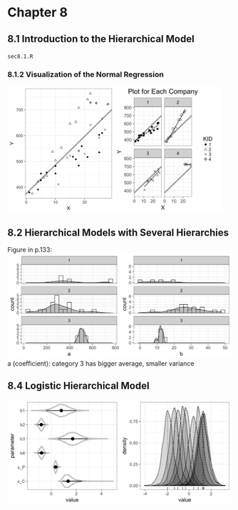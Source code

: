 # Chapter 8

## 8.1 Introduction to the Hierarchical Model
`sec8.1.R`

### 8.1.2 Visualization of the Normal Regression
<img src="sec8.1.png" width="480">

## 8.2 Hierarchical Models with Several Hierarchies
Figure in p.133:<br>
<img src="sec8.2.png" width="520">
a (coefficient): category 3 has bigger average, smaller variance

## 8.4 Logistic Hierarchical Model
<img src="sec8.4.png" width="520">
